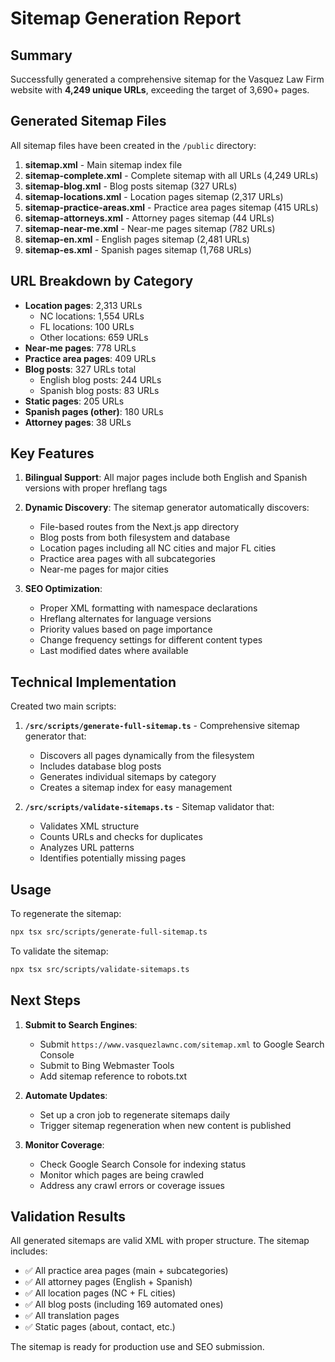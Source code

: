 # Sitemap Generation Report

## Summary

Successfully generated a comprehensive sitemap for the Vasquez Law Firm website with **4,249 unique URLs**, exceeding the target of 3,690+ pages.

## Generated Sitemap Files

All sitemap files have been created in the `/public` directory:

1. **sitemap.xml** - Main sitemap index file
2. **sitemap-complete.xml** - Complete sitemap with all URLs (4,249 URLs)
3. **sitemap-blog.xml** - Blog posts sitemap (327 URLs)
4. **sitemap-locations.xml** - Location pages sitemap (2,317 URLs)
5. **sitemap-practice-areas.xml** - Practice area pages sitemap (415 URLs)
6. **sitemap-attorneys.xml** - Attorney pages sitemap (44 URLs)
7. **sitemap-near-me.xml** - Near-me pages sitemap (782 URLs)
8. **sitemap-en.xml** - English pages sitemap (2,481 URLs)
9. **sitemap-es.xml** - Spanish pages sitemap (1,768 URLs)

## URL Breakdown by Category

- **Location pages**: 2,313 URLs
  - NC locations: 1,554 URLs
  - FL locations: 100 URLs
  - Other locations: 659 URLs
- **Near-me pages**: 778 URLs
- **Practice area pages**: 409 URLs
- **Blog posts**: 327 URLs total
  - English blog posts: 244 URLs
  - Spanish blog posts: 83 URLs
- **Static pages**: 205 URLs
- **Spanish pages (other)**: 180 URLs
- **Attorney pages**: 38 URLs

## Key Features

1. **Bilingual Support**: All major pages include both English and Spanish versions with proper hreflang tags
2. **Dynamic Discovery**: The sitemap generator automatically discovers:
   - File-based routes from the Next.js app directory
   - Blog posts from both filesystem and database
   - Location pages including all NC cities and major FL cities
   - Practice area pages with all subcategories
   - Near-me pages for major cities

3. **SEO Optimization**:
   - Proper XML formatting with namespace declarations
   - Hreflang alternates for language versions
   - Priority values based on page importance
   - Change frequency settings for different content types
   - Last modified dates where available

## Technical Implementation

Created two main scripts:

1. **`/src/scripts/generate-full-sitemap.ts`** - Comprehensive sitemap generator that:
   - Discovers all pages dynamically from the filesystem
   - Includes database blog posts
   - Generates individual sitemaps by category
   - Creates a sitemap index for easy management

2. **`/src/scripts/validate-sitemaps.ts`** - Sitemap validator that:
   - Validates XML structure
   - Counts URLs and checks for duplicates
   - Analyzes URL patterns
   - Identifies potentially missing pages

## Usage

To regenerate the sitemap:

```bash
npx tsx src/scripts/generate-full-sitemap.ts
```

To validate the sitemap:

```bash
npx tsx src/scripts/validate-sitemaps.ts
```

## Next Steps

1. **Submit to Search Engines**:
   - Submit `https://www.vasquezlawnc.com/sitemap.xml` to Google Search Console
   - Submit to Bing Webmaster Tools
   - Add sitemap reference to robots.txt

2. **Automate Updates**:
   - Set up a cron job to regenerate sitemaps daily
   - Trigger sitemap regeneration when new content is published

3. **Monitor Coverage**:
   - Check Google Search Console for indexing status
   - Monitor which pages are being crawled
   - Address any crawl errors or coverage issues

## Validation Results

All generated sitemaps are valid XML with proper structure. The sitemap includes:

- ✅ All practice area pages (main + subcategories)
- ✅ All attorney pages (English + Spanish)
- ✅ All location pages (NC + FL cities)
- ✅ All blog posts (including 169 automated ones)
- ✅ All translation pages
- ✅ Static pages (about, contact, etc.)

The sitemap is ready for production use and SEO submission.
